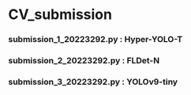 # CV_submission



### submission_1_20223292.py : Hyper-YOLO-T


### submission_2_20223292.py : FLDet-N


### submission_3_20223292.py : YOLOv9-tiny
